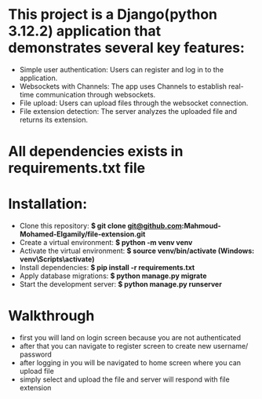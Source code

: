 # This project is a Django(python 3.12.2) application that demonstrates several key features:

- Simple user authentication: Users can register and log in to the application.
- Websockets with Channels: The app uses Channels to establish real-time communication through websockets.
- File upload: Users can upload files through the websocket connection.
- File extension detection: The server analyzes the uploaded file and returns its extension.

# All dependencies exists in requirements.txt file 

# Installation:

- Clone this repository: **$ git clone git@github.com:Mahmoud-Mohamed-Elgamily/file-extension.git**
- Create a virtual environment: **$ python -m venv venv**
- Activate the virtual environment: **$ source venv/bin/activate (Windows: venv\Scripts\activate)**
- Install dependencies: **$ pip install -r requirements.txt**
- Apply database migrations: **$ python manage.py migrate**
- Start the development server: **$ python manage.py runserver**

# Walkthrough

- first you will land on login screen because you are not authenticated
- after that you can navigate to register screen to create new username/ password
- after logging in you will be navigated to home screen where you can upload file
- simply select and upload the file and server will respond with file extension